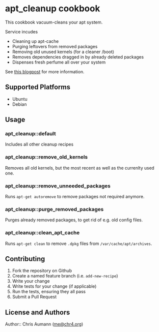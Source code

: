 # apt\_cleanup cookbook

This cookbook vacuum-cleans your apt system.

Service incudes

* Cleaning up apt-cache
* Purging leftovers from removed packages
* Removing old unused kernels (for a cleaner /boot)
* Removes dependencies dragged in by already deleted packages
* Dispenses fresh perfume all over your system

See [this blogpost](http://chr4.org/blog/2013/08/04/apt-get-cleanup-commands/) for more information.

## Supported Platforms

* Ubuntu
* Debian

## Usage

### apt\_cleanup::default

Includes all other cleanup recipes

### apt\_cleanup::remove\_old\_kernels

Removes all old kernels, but the most recent as well as the currenlty used one.

### apt\_cleanup::remove\_unneeded\_packages

Runs `apt-get autoremove` to remove packages not required anymore.

### apt\_cleanup::purge\_removed\_packages

Purges already removed packages, to get rid of e.g. old config files.

### apt\_cleanup::clean\_apt\_cache

Runs `apt-get clean` to remove `.dpkg` files from `/var/cache/apt/archives`.


## Contributing

1. Fork the repository on Github
2. Create a named feature branch (i.e. `add-new-recipe`)
3. Write your change
4. Write tests for your change (if applicable)
5. Run the tests, ensuring they all pass
6. Submit a Pull Request

## License and Authors

Author:: Chris Aumann (<me@chr4.org>)
